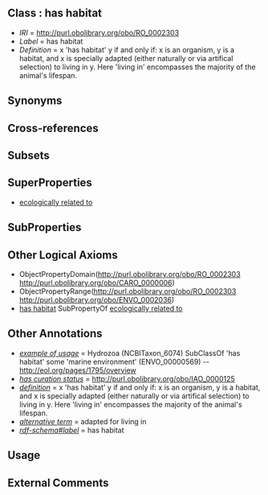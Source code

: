 
## Class : has habitat

 * *IRI* = http://purl.obolibrary.org/obo/RO_0002303
 * *Label* = has habitat
 * *Definition* = x 'has habitat' y if and only if: x is an organism, y is a habitat, and x is specially adapted (either naturally or via artifical selection) to living in y. Here 'living in' encompasses the majority of the animal's lifespan.

## Synonyms


## Cross-references


## Subsets


## SuperProperties

 * [ecologically related to](../../RO/21/RO_0002321.md)

## SubProperties


## Other Logical Axioms

 * ObjectPropertyDomain(<http://purl.obolibrary.org/obo/RO_0002303> <http://purl.obolibrary.org/obo/CARO_0000006>)
 * ObjectPropertyRange(<http://purl.obolibrary.org/obo/RO_0002303> <http://purl.obolibrary.org/obo/ENVO_0002036>)
 * [has habitat](../../RO/03/RO_0002303.md) SubPropertyOf [ecologically related to](../../RO/21/RO_0002321.md)

## Other Annotations

 * *[example of usage](../../IAO/12/IAO_0000112.md)* = Hydrozoa (NCBITaxon_6074) SubClassOf 'has habitat' some 'marine environment' (ENVO_00000569) -- http://eol.org/pages/1795/overview
 * *[has curation status](../../IAO/14/IAO_0000114.md)* = http://purl.obolibrary.org/obo/IAO_0000125
 * *[definition](../../IAO/15/IAO_0000115.md)* = x 'has habitat' y if and only if: x is an organism, y is a habitat, and x is specially adapted (either naturally or via artifical selection) to living in y. Here 'living in' encompasses the majority of the animal's lifespan.
 * *[alternative term](../../IAO/18/IAO_0000118.md)* = adapted for living in
 * *[rdf-schema#label](../../el/rdf-schema#label.md)* = has habitat

## Usage


## External Comments


